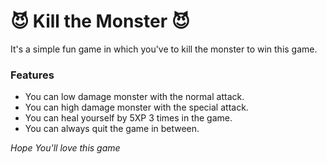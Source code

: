 # 😈 Kill the Monster 😈

It's a simple fun game in which you've to kill the monster to win this game.

### Features

- You can low damage monster with the normal attack.
- You can high damage monster with the special attack.
- You can heal yourself by 5XP 3 times in the game.
- You can always quit the game in between.

_Hope You'll love this game_
